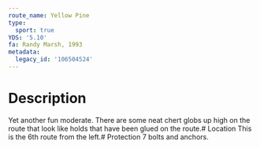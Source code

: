 ```yaml
---
route_name: Yellow Pine
type:
  sport: true
YDS: '5.10'
fa: Randy Marsh, 1993
metadata:
  legacy_id: '106504524'
---
```

# Description
Yet another fun moderate.  There are some neat chert globs up high on the route that look like holds that have been glued on the route.# Location
This is the 6th route from the left.# Protection
7 bolts and anchors.